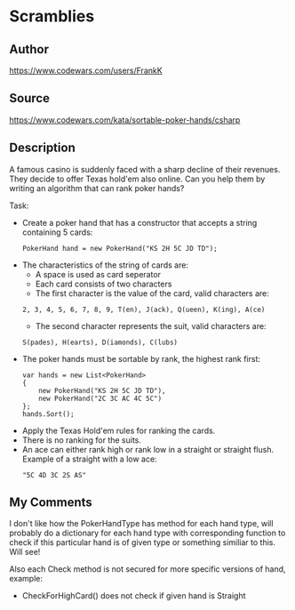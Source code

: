 # Scramblies

## Author
https://www.codewars.com/users/FrankK

## Source
https://www.codewars.com/kata/sortable-poker-hands/csharp

## Description

A famous casino is suddenly faced with a sharp decline of their revenues. They decide to offer Texas hold'em also online. Can you help them by writing an algorithm that can rank poker hands?

Task:

 - Create a poker hand that has a constructor that accepts a string containing 5 cards:
    ```
    PokerHand hand = new PokerHand("KS 2H 5C JD TD");
    ```
 - The characteristics of the string of cards are:
    - A space is used as card seperator
    - Each card consists of two characters
    - The first character is the value of the card, valid characters are: 
    ```
    2, 3, 4, 5, 6, 7, 8, 9, T(en), J(ack), Q(ueen), K(ing), A(ce)
    ```
    - The second character represents the suit, valid characters are: 
    ```
    S(pades), H(earts), D(iamonds), C(lubs)
    ```
 - The poker hands must be sortable by rank, the highest rank first:
    ```
    var hands = new List<PokerHand> 
    { 
        new PokerHand("KS 2H 5C JD TD"),
        new PokerHand("2C 3C AC 4C 5C")
    };
    hands.Sort();
    ```
 - Apply the Texas Hold'em rules for ranking the cards.
 - There is no ranking for the suits.
 - An ace can either rank high or rank low in a straight or straight flush. Example of a straight with a low ace:
    ```
    "5C 4D 3C 2S AS"
    ```
    
## My Comments

I don't like how the PokerHandType has method for each hand type, will probably do a dictionary for each hand type with corresponding function to check if this particular hand is of given type or something similiar to this. Will see!

Also each Check method is not secured for more specific versions of hand, example:
 - CheckForHighCard() does not check if given hand is Straight